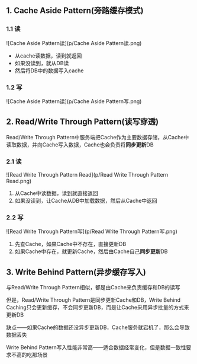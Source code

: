## 1. Cache Aside Pattern(旁路缓存模式)

### 1.1 读

![Cache Aside Pattern读](p/Cache Aside Pattern读.png)

* 从cache读数据，读到就返回
* 如果没读到，就从DB读
* 然后将DB中的数据写入cache

### 1.2 写

![Cache Aside Pattern读](p/Cache Aside Pattern写.png)





## 2. Read/Write Through Pattern(读写穿透)

Read/Write Through Pattern中服务端把Cache作为主要数据存储，从Cache中读取数据，并向Cache写入数据，Cache也会负责将**同步更新**DB

### 2.1 读

![Read Write Through Pattern Read](p/Read Write Through Pattern Read.png)

1. 从Cache中读数据，读到就直接返回
2. 如果没读到，让Cache从DB中加载数据，然后从Cache中返回

### 2.2 写

![Read Write Through Pattern写](p/Read Write Through Pattern写.png)

1. 先查Cache，如果Cache中不存在，直接更新DB
2. 如果Cache中存在，就更新Cache，然后由Cache自己**同步更新**DB



## 3. Write Behind Pattern(异步缓存写入)

与Read/Write Through Pattern相似，都是由Cache来负责缓存和DB的读写

但是，Read/Write Through Pattern是同步更新Cache和DB，Write Behind Caching只会更新缓存，不会同步更新DB，而是让Cache采用异步批量的方式来更新DB

缺点——如果Cache的数据还没异步更新DB，Cache服务就宕机了，那么会导致数据丢失

Write Behind Pattern写入性能非常高——适合数据经常变化，但是数据一致性要求不高的吃那场景